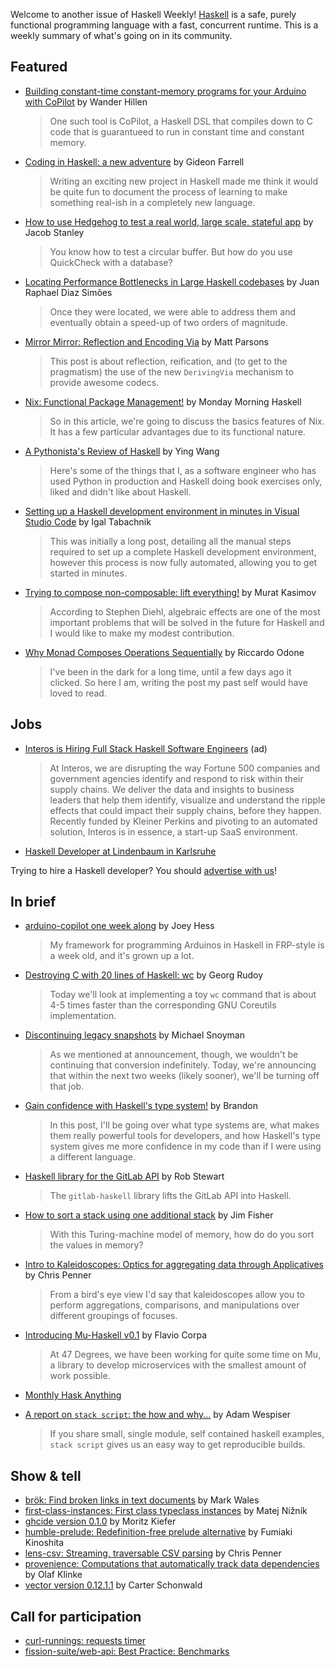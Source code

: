Welcome to another issue of Haskell Weekly!
[Haskell](https://www.haskell.org) is a safe, purely functional programming language with a fast, concurrent runtime.
This is a weekly summary of what's going on in its community.

## Featured

- [Building constant-time constant-memory programs for your Arduino with CoPilot](https://www.wjwh.eu/posts/2020-01-30-arduino-copilot.html) by Wander Hillen
  > One such tool is CoPilot, a Haskell DSL that compiles down to C code that is guarantueed to run in constant time and constant memory.

- [Coding in Haskell: a new adventure](https://www.gtf.io/musings/coding-in-haskell-a-new-adventure/) by Gideon Farrell
  > Writing an exciting new project in Haskell made me think it would be quite fun to document the process of learning to make something real-ish in a completely new language.

- [How to use Hedgehog to test a real world, large scale, stateful app](https://jacobstanley.io/how-to-use-hedgehog-to-test-a-real-world-large-scale-stateful-app/) by Jacob Stanley
  > You know how to test a circular buffer. But how do you use QuickCheck with a database?

- [Locating Performance Bottlenecks in Large Haskell codebases](https://www.tweag.io/posts/2020-01-30-haskell-profiling.html) by Juan Raphael Diaz Simões
  > Once they were located, we were able to address them and eventually obtain a speed-up of two orders of magnitude.

- [Mirror Mirror: Reflection and Encoding Via](https://www.parsonsmatt.org/2020/02/04/mirror_mirror.html) by Matt Parsons
  > This post is about reflection, reification, and (to get to the pragmatism) the use of the new `DerivingVia` mechanism to provide awesome codecs.

- [Nix: Functional Package Management!](https://mmhaskell.com/blog/2020/2/3/nix-functional-package-management) by Monday Morning Haskell
  > So in this article, we're going to discuss the basics features of Nix. It has a few particular advantages due to its functional nature.

- [A Pythonista's Review of Haskell](https://bytes.yingw787.com/posts/2020/01/30/a_review_of_haskell/) by Ying Wang
  > Here's some of the things that I, as a software engineer who has used Python in production and Haskell doing book exercises only, liked and didn't like about Haskell.

- [Setting up a Haskell development environment in minutes in Visual Studio Code](https://hmemcpy.com/2020/02/setting-up-a-haskell-development-environment-in-minutes-in-vscode/) by Igal Tabachnik
  > This was initially a long post, detailing all the manual steps required to set up a complete Haskell development environment, however this process is now fully automated, allowing you to get started in minutes.

- [Trying to compose non-composable: lift everything!](https://iokasimov.github.io/posts/2020/02/joint) by Murat Kasimov
  > According to Stephen Diehl, algebraic effects are one of the most important problems that will be solved in the future for Haskell and I would like to make my modest contribution.

- [Why Monad Composes Operations Sequentially](https://odone.io/posts/2020-02-03-monad-composes-sequentially.html) by Riccardo Odone
  > I've been in the dark for a long time, until a few days ago it clicked. So here I am, writing the post my past self would have loved to read.

## Jobs

- [Interos is Hiring Full Stack Haskell Software Engineers](https://www.interos.ai/careers/#haskell-software-engineer-ii) (ad)
  > At Interos, we are disrupting the way Fortune 500 companies and government agencies identify and respond to risk within their supply chains. We deliver the data and insights to business leaders that help them identify, visualize and understand the ripple effects that could impact their supply chains, before they happen. Recently funded by Kleiner Perkins and pivoting to an automated solution, Interos is in essence, a start-up SaaS environment.

- [Haskell Developer at Lindenbaum in Karlsruhe](https://np.reddit.com/r/haskell/comments/eytinu/hiring_haskell_developer_fulltime_onsite_in/)

Trying to hire a Haskell developer?
You should [advertise with us](https://haskellweekly.news/advertising.html)!

## In brief

- [arduino-copilot one week along](https://joeyh.name/blog/entry/arduino-copilot_one_week_along/) by Joey Hess
  > My framework for programming Arduinos in Haskell in FRP-style is a week old, and it's grown up a lot.

- [Destroying C with 20 lines of Haskell: wc](https://0xd34df00d.me/posts/2020/02/destroying-c-with-20-lines-of-haskell.html) by Georg Rudoy
  > Today we'll look at implementing a toy `wc` command that is about 4-5 times faster than the corresponding GNU Coreutils implementation.

- [Discontinuing legacy snapshots](https://www.stackage.org/blog/2020/02/discontinuing-legacy-snapshots) by Michael Snoyman
  > As we mentioned at announcement, though, we wouldn't be continuing that conversion indefinitely. Today, we're announcing that within the next two weeks (likely sooner), we'll be turning off that job.

- [Gain confidence with Haskell's type system!](https://cswithbaddrawings.wordpress.com/2020/02/04/gain-confidence-with-haskells-type-system/) by Brandon
  > In this post, I'll be going over what type systems are, what makes them really powerful tools for developers, and how Haskell's type system gives me more confidence in my code than if I were using a different language.

- [Haskell library for the GitLab API](https://www.macs.hw.ac.uk/~rs46/posts/2020-02-01-gitlab-haskell.html) by Rob Stewart
  > The `gitlab-haskell` library lifts the GitLab API into Haskell.

- [How to sort a stack using one additional stack](https://jameshfisher.com/2020/01/22/how-to-sort-a-stack-using-one-additional-stack/) by Jim Fisher
  > With this Turing-machine model of memory, how do do you sort the values in memory?

- [Intro to Kaleidoscopes: Optics for aggregating data through Applicatives](https://chrispenner.ca/posts/kaleidoscopes) by Chris Penner
  > From a bird's eye view I'd say that kaleidoscopes allow you to perform aggregations, comparisons, and manipulations over different groupings of focuses.

- [Introducing Mu-Haskell v0.1](https://www.47deg.com/blog/introducing-mu-haskell-0-1/) by Flavio Corpa
  > At 47 Degrees, we have been working for quite some time on Mu, a library to develop microservices with the smallest amount of work possible.

- [Monthly Hask Anything](https://np.reddit.com/r/haskell/comments/ewrfaw/monthly_hask_anything_february_2020/)

- [A report on `stack script`: the how and why...](https://www.wespiser.com/posts/2020-02-02-Command-Line-Haskell.html) by Adam Wespiser
  > If you share small, single module, self contained haskell examples, `stack script` gives us an easy way to get reproducible builds.

## Show & tell

- [brök: Find broken links in text documents](https://github.com/smallhadroncollider/brok/tree/35452490f955ce57bf9aaad8858ee75ee3963f80) by Mark Wales
- [first-class-instances: First class typeclass instances](https://hackage.haskell.org/package/first-class-instances-0.1.0.0) by Matej Nižník
- [ghcide version 0.1.0](https://github.com/digital-asset/ghcide/releases/tag/v0.1.0) by Moritz Kiefer
- [humble-prelude: Redefinition-free prelude alternative](https://hackage.haskell.org/package/humble-prelude-0.2) by Fumiaki Kinoshita
- [lens-csv: Streaming, traversable CSV parsing](https://hackage.haskell.org/package/lens-csv-0.1.0.0) by Chris Penner
- [provenience: Computations that automatically track data dependencies](https://hackage.haskell.org/package/provenience-0.1.0.0) by Olaf Klinke
- [vector version 0.12.1.1](https://mail.haskell.org/pipermail/haskell-cafe/2020-February/131841.html) by Carter Schonwald

## Call for participation

-   [curl-runnings: requests timer](https://github.com/aviaviavi/curl-runnings/issues/49)
-   [fission-suite/web-api: Best Practice: Benchmarks](https://github.com/fission-suite/web-api/issues/254)
